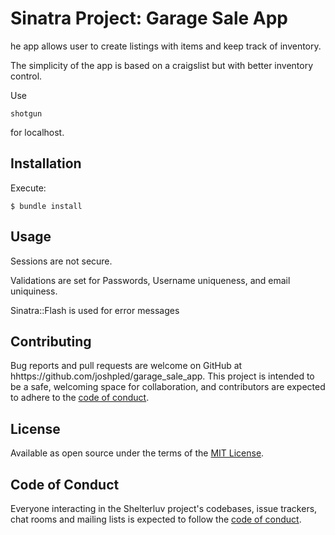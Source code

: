 # Sinatra Project: Garage Sale App

he app allows user to create listings with items and keep track of inventory.

The simplicity of the app is based on a craigslist but with better inventory control.

Use
```
shotgun
``` 
for localhost. 

## Installation

Execute:

    $ bundle install

## Usage

Sessions are not secure.

Validations are set for Passwords, Username uniqueness, and email uniquiness.

Sinatra::Flash is used for error messages

## Contributing

Bug reports and pull requests are welcome on GitHub at hhttps://github.com/joshpled/garage_sale_app. This project is intended to be a safe, welcoming space for collaboration, and contributors are expected to adhere to the [code of conduct](https://github.com/joshpled/garage_sale_app/blob/master/CODE_OF_CONDUCT.md).


## License

Available as open source under the terms of the [MIT License](https://opensource.org/licenses/MIT).

## Code of Conduct

Everyone interacting in the Shelterluv project's codebases, issue trackers, chat rooms and mailing lists is expected to follow the [code of conduct](https://github.com/joshpled/garage_sale_app/blob/master/CODE_OF_CONDUCT.md).
